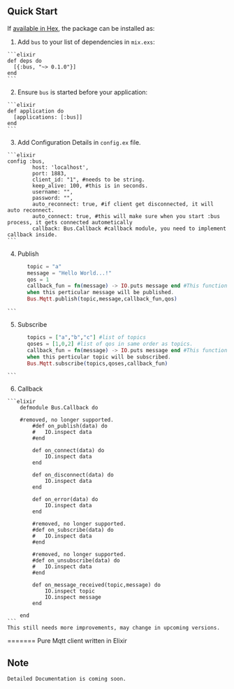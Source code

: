 ## Quick Start

If [available in Hex](https://hex.pm/packages/bus), the package can be installed as:

  1. Add `bus` to your list of dependencies in `mix.exs`:

    ```elixir
    def deps do
      [{:bus, "~> 0.1.0"}]
    end
    ```

  2. Ensure `bus` is started before your application:

    ```elixir
    def application do
      [applications: [:bus]]
    end
    ```
  3. Add Configuration Details in `config.ex` file.
    
    ```elixir
    config :bus, 
     		host: 'localhost',
     		port: 1883,
     		client_id: "1", #needs to be string.
     		keep_alive: 100, #this is in seconds.
     		username: "",
     		password: "",
     		auto_reconnect: true, #if client get disconnected, it will auto reconnect.
     		auto_connect: true, #this will make sure when you start :bus process, it gets connected autometically
     		callback: Bus.Callback #callback module, you need to implement callback inside.
    ```
  4. Publish 
 
     ```elixir
        topic = "a"
        message = "Hello World...!"
        qos = 1
        callback_fun = fn(message) -> IO.puts message end #This function will be called
        when this perticular message will be published.
        Bus.Mqtt.publish(topic,message,callback_fun,qos)
    ```
  5. Subscribe
  
     ```elixir
        topics = ["a","b","c"] #list of topics
        qoses = [1,0,2] #list of qos in same order as topics.
        callback_fun = fn(message) -> IO.puts message end #This function will be called
        when this perticular topic will be subscribed.
        Bus.Mqtt.subscribe(topics,qoses,callback_fun)
    ```
  6. Callback
    
    ```elixir
        defmodule Bus.Callback do
		
		#removed, no longer supported.
          	#def on_publish(data) do
          	#	IO.inspect data
          	#end
          
          	def on_connect(data) do
          		IO.inspect data
          	end
          	
          	def on_disconnect(data) do
          		IO.inspect data
          	end
          
          	def on_error(data) do
          		IO.inspect data
          	end
          	
          	#removed, no longer supported.
          	#def on_subscribe(data) do
          	#	IO.inspect data
          	#end
          
          	#removed, no longer supported.
          	#def on_unsubscribe(data) do
          	#	IO.inspect data
          	#end
          
          	def on_message_received(topic,message) do
          		IO.inspect topic
          		IO.inspect message
          	end
        
        end
    ```
    This still needs more improvements, may change in upcoming versions.
    
=======
Pure Mqtt client written in Elixir

## Note
    Detailed Documentation is coming soon. 
